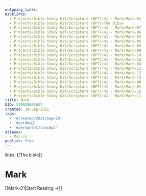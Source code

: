 ```yaml
---
outgoing_links:
backlinks:
  - Projects/Bible Study Kit/Scripture (BPT)/41 - Mark/Mark-01
  - Projects/Bible Study Kit/Scripture (BPT)/The Bible
  - Projects/Bible Study Kit/Scripture (BPT)/41 - Mark/Mark-07
  - Projects/Bible Study Kit/Scripture (BPT)/41 - Mark/Mark-06
  - Projects/Bible Study Kit/Scripture (BPT)/41 - Mark/Mark-02
  - Projects/Bible Study Kit/Scripture (BPT)/41 - Mark/Mark-05
  - Projects/Bible Study Kit/Scripture (BPT)/41 - Mark/Mark-03
  - Projects/Bible Study Kit/Scripture (BPT)/41 - Mark/Mark-09
  - Projects/Bible Study Kit/Scripture (BPT)/41 - Mark/Mark-14
  - Projects/Bible Study Kit/Scripture (BPT)/41 - Mark/Mark-10
  - Projects/Bible Study Kit/Scripture (BPT)/41 - Mark/Mark-04
  - Projects/Bible Study Kit/Scripture (BPT)/41 - Mark/Mark-13
  - Projects/Bible Study Kit/Scripture (BPT)/41 - Mark/Mark-12
  - Projects/Bible Study Kit/Scripture (BPT)/41 - Mark/Mark-15
  - Projects/Bible Study Kit/Scripture (BPT)/41 - Mark/Mark-08
  - Projects/Bible Study Kit/Scripture (BPT)/41 - Mark/Mark-01
  - Projects/Bible Study Kit/Scripture (BPT)/41 - Mark/Mark-16
  - Projects/Bible Study Kit/Scripture (BPT)/41 - Mark/Mark-11
title: Mark
UID: 210929001627
created: 29-Sep-2021
tags:
  - '#created/2021/Sep/29'
  - '#garden🏡'
  - '#permanent/concept'
aliases:
  - Mác-cô
publish: True
---
```

links: [[The bible]]
 # Mark

[[Mark-01|Start Reading →]]
